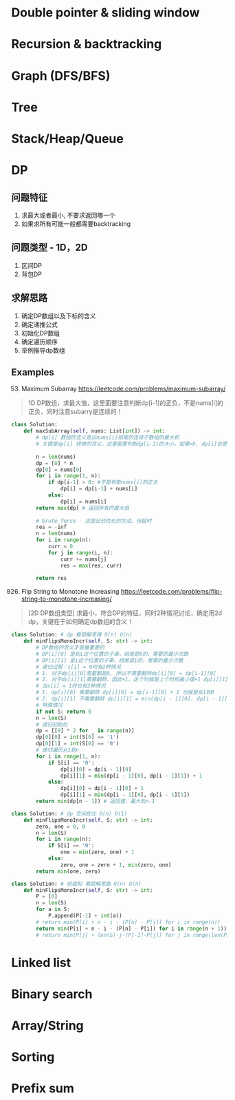 
# Double pointer & sliding window 


# Recursion & backtracking 


# Graph (DFS/BFS)


# Tree


# Stack/Heap/Queue


# DP
## 问题特征 
1. 求最大或者最小, 不要求返回哪一个
2. 如果求所有可能一般都需要backtracking

## 问题类型 - 1D，2D
1. 区间DP
2. 背包DP

## 求解思路
1. 确定DP数组以及下标的含义
2. 确定递推公式
3. 初始化DP数组
4. 确定遍历顺序
5. 举例推导dp数组

## Examples 
53. Maximum Subarray 
https://leetcode.com/problems/maximum-subarray/
> 1D DP数组，求最大值，这里面要注意判断dp[i-1]的正负，不是nums[i]的正负，同时注意subarry是连续的！

```python
class Solution:
    def maxSubArray(self, nums: List[int]) -> int:
        # dp[i] 数组的含义是以nums[i]结尾的连续子数组的最大和
        # 关键是dp[i] 转换的含义，这里面要判断dp[i-1]的大小，如果>0, dp[i]会更大，但是dp[i-1]<0, 重新开始，因为nums[i]会更小如果加上dp[i-1] 
    
        n = len(nums)
        dp = [0] * n 
        dp[0] = nums[0]
        for i in range(1, n):
            if dp[i-1] > 0: #不是判断nums[i]的正负
                dp[i] = dp[i-1] + nums[i]
            else:
                dp[i] = nums[i]
        return max(dp) # 返回所有的最大值
        
        # brute force - 这是比较优化的方法，但超时
        res = -inf 
        n = len(nums)
        for i in range(n):
            curr = 0 
            for j in range(i, n):
                curr += nums[j]
                res = max(res, curr)
        
        return res
```

926. Flip String to Monotone Increasing 
https://leetcode.com/problems/flip-string-to-monotone-increasing/ 

> [2D DP数组类型] 求最小，符合DP的特征，同时2种情况讨论，确定用2d dp，关键在于如何确定dp数组的含义！
```python
class Solution: # dp 看题解思路 O(n) O(n)
    def minFlipsMonoIncr(self, S: str) -> int:
        # DP数组的含义才是最重要的
        # DP[i][0] 是到i这个位置的子串，结尾是0的，需要的最少次数
        # DP[i][1] 是i这个位置的子串，结尾是1的，需要的最少次数
        # 递归过程：s[i] = 0时有2种情况
        # 1. 对于dp[i][0]需要都是0, 所以不需要翻转dp[i][0] = dp[i-1][0]
        # 2. 对于dp[i][1]需要翻转，因此+1，这个时候是上个时刻最小值+1 dp[i][1] = min(dp[i-1][0], dp[i-1][1]) + 1
        # 当s[i] = 1时也有2种情况
        # 1. dp[i][0] 需要翻转 dp[i][0] = dp[i-1][0] + 1 也就是从1到0
        # 2. dp[i][1] 不需要翻转 dp[i][1] = min(dp[i - 1][0], dp[i - 1][1]) 都是0的时候翻转 
        # 特殊情况
        if not S: return 0
        n = len(S)
        # 递归初始化
        dp = [[0] * 2 for _ in range(n)]
        dp[0][0] = int(S[0] == '1')
        dp[0][1] = int(S[0] == '0')
        # 递归遍历从1到n
        for i in range(1, n):
            if S[i] == '0':
                dp[i][0] = dp[i - 1][0]
                dp[i][1] = min(dp[i - 1][0], dp[i - 1][1]) + 1
            else:
                dp[i][0] = dp[i - 1][0] + 1
                dp[i][1] = min(dp[i - 1][0], dp[i - 1][1])
        return min(dp[n - 1]) # 返回值，最大到n-1

class Solution: # dp 空间优化 O(n) O(1)
    def minFlipsMonoIncr(self, S: str) -> int:
        zero, one = 0, 0
        n = len(S)
        for i in range(n):
            if S[i] == '0':
                one = min(zero, one) + 1
            else:
                zero, one = zero + 1, min(zero, one)
        return min(one, zero)

class Solution: # 前缀和 看题解思路 O(n) O(n)
    def minFlipsMonoIncr(self, S: str) -> int:
        P = [0]
        n = len(S)
        for a in S:
            P.append(P[-1] + int(a))
        # return min(P[i] + n - i - (P[n] - P[i]) for i in range(n))
        return min(P[i] + n - i - (P[n] - P[i]) for i in range(n + 1))
        # return min(P[j] + len(S)-j-(P[-1]-P[j]) for j in range(len(P)))
```



# Linked list 


# Binary search 


# Array/String 


# Sorting 

# Prefix sum 





<!-- 






# Binary search 搜索 

### 隐式二分： 定义判定函数 + 二分模板，区间进行二分搜索
- #1231. Divide Chocolate https://leetcode.com/problems/divide-chocolate [hard]
- #1011. Capacity to Ship packages within D days https://leetcode.com/problems/capacity-to-ship-packages-within-d-days [hard]
- #410. Split Array Largest Sum https://leetcode.com/problems/split-array-largest-sum [hard]
- #719. Find K-th Smallest Pair Distance https://leetcode.com/problems/find-k-th-smallest-pair-distance/ [hard] 结合双指针和二分

### 矩阵搜索 2D matrix 
- #378. Kth Samllest Element in a Sorted Matrix https://leetcode.com/problems/kth-smallest-element-in-a-sorted-matrix 
- #74. Search a 2D Matrix https://leetcode.com/problems/search-a-2d-matrix
- #240. Search a 2D Matrix II https://leetcode.com/problems/search-a-2d-matrix-ii 








---
# Double pointers and sliding windows 双指针和滑动窗口

### 相向双指针
- #1. Two Sum https://leetcode.com/problems/two-sum
- #15. 3Sum https://leetcode.com/problems/3sum
- #75. Sort Colors https://leetcode.com/problems/sort-colors/ 
- #1229. Meeting Scheduler https://leetcode.com/problems/meeting-scheduler 
- #125. Valid Palindrome https://leetcode.com/problems/valid-palindrome

### 背向双指针
- #5. Longest Palindromic Substring https://leetcode.com/problems/longest-palindromic-substring
- #408. Valid Word Abbreviation https://leetcode.com/problems/valid-word-abbreviation
- #409. Longest Palindrome https://leetcode.com/problems/longest-palindrome 
- #680. Valid Palindrome II https://leetcode.com/problems/valid-palindrome-ii 

### Sliding windows 
- #3. Longest Substring Without Repeating Characters https://leetcode.com/problems/longest-substring-without-repeating-characters
- #76. Minimum Window Substring https://leetcode.com/problems/minimum-window-substring
- #1004. Max Consecutive Ones III https://leetcode.com/problems/max-consecutive-ones-iii
- #209. Minimum Size Subarray Sum https://leetcode.com/problems/minimum-size-subarray-sum
- #1438. Longest Continuous Subarray With Absolute Diff Less Than or Equal to Limit https://leetcode.com/problems/longest-continuous-subarray-with-absolute-diff-less-than-or-equal-to-limit 

> 新添加一些题
- #38. Count and Say https://leetcode.com/problems/count-and-say (用到拼接的思想，如何双指针)
- #30. Substring with Concatenation of All Words https://leetcode.com/problems/substring-with-concatenation-of-all-words (sliding window好题)
- #228. Summary Ranges https://leetcode.com/problems/summary-ranges/ 








---
# Sorting 排序
python自带的sorted 排序算法是timsort
> best time - o(n), average and worst case is o(nlogn);  space o(n); 
### Quick sort - time o(nlogn), space o(1)
> 先整体有序，再局部有序，利用分治的思想，递归的程序设计方式
### Merge sort - time o(nlogn), space o(n)
> 先局部有序，再整体有序

- #148. Sort List https://leetcode.com/problems/sort-list/ 
    > 超级麻烦，要有merge sort，感觉这种排序题在linked list 难度很大，而且容易出
- #179. Largest Number https://leetcode.com/problems/largest-number/
    > 不理解，官方答案超玄乎，但还是高频很多地方考过！
- #75. Sort Colors https://leetcode.com/problems/sort-colors/ 
- #493. Reverse Pairs https://leetcode.com/problems/reverse-pairs/ 
- #23. Merge k Sorted Lists  https://leetcode.com/problems/merge-k-sorted-lists/ 










---
# Array and string 相关题

### In-place 要求O(1)处理的题
- #26. Remove Duplicates from Sorted Array https://leetcode.com/problems/remove-duplicates-from-sorted-array
- #283. Move Zeroes https://leetcode.com/problems/move-zeroes 
- #48. Rotate Image https://leetcode.com/problems/rotate-image [2D matrix]
- #189. Rotate Array https://leetcode.com/problems/rotate-array
- #41. First Missing Positive https://leetcode.com/problems/first-missing-positive [hard]

### 安排会议 
- #252. Meeting Rooms https://leetcode.com/problems/meeting-rooms/ 
- #253. Meeting Rooms II https://leetcode.com/problems/meeting-rooms-ii/ [heap也可以解]
- #1094. Car Pooling https://leetcode.com/problems/car-pooling/ [prefix sum 差分]
- #452. Minimum Number of Arrows to Burst Balloons https://leetcode.com/problems/minimum-number-of-arrows-to-burst-balloons/ 
- #1235. Maximum Profit in Job Scheduling https://leetcode.com/problems/maximum-profit-in-job-scheduling/ [hard]
- #2054. Two Best Non-Overlapping Events https://leetcode.com/problems/two-best-non-overlapping-events/ 

### 区间操作：插入，合并，删除，非overlap
- #56. Merge Intervals https://leetcode.com/problems/merge-intervals/ [前缀和prefix sum]
- #57. Insert Interval https://leetcode.com/problems/insert-interval/ 
- #1272. Remove Interval https://leetcode.com/problems/remove-interval/ 
- #435. Non-overlapping Intervals https://leetcode.com/problems/non-overlapping-intervals/ 

### Subsequence 很多题都没做过！
- #392. Is Subsequence https://leetcode.com/problems/is-subsequence 
- #792. Number of Matching Subsequences https://leetcode.com/problems/number-of-matching-subsequences 
- #727. Minimum Window Subsequence https://leetcode.com/problems/minimum-window-subsequence [hard]
- #300. Longest Increasing Subsequence https://leetcode.com/problems/longest-increasing-subsequence 

### Subarray/substring 连续的，也有很多题
- #1062. Longest Repeating Substring https://leetcode.com/problems/longest-repeating-substring
- #1044. Longest Duplicate Substring https://leetcode.com/problems/longest-duplicate-substring [hard]
- #5. Longest Palindromic Substring https://leetcode.com/problems/longest-palindromic-substring 
- #3. Longest Substring Without Repeating Characters https://leetcode.com/problems/longest-substring-without-repeating-characters

### Subset 
- #78. Subsets https://leetcode.com/problems/subsets 
- #90. Subsets II https://leetcode.com/problems/subsets-ii 
- #368. Largest Divisible Subset https://leetcode.com/problems/largest-divisible-subset 

### prefix sum 前缀和
> 基本题，前缀和差分
- #303. Range Sum Query - Immutable https://leetcode.com/problems/range-sum-query-immutable 
- #304. Range Sum Query 2D - Immutable https://leetcode.com/problems/range-sum-query-2d-immutable 

> subarry类型
- #53. Maximum Subarray https://leetcode.com/problems/maximum-subarray 
- #325. Maximum Size Subarray Sum Equals k https://leetcode.com/problems/maximum-size-subarray-sum-equals-k 
- #525. Contiguous Array  https://leetcode.com/problems/contiguous-array
- #560. Subarray Sum Equals K https://leetcode.com/problems/subarray-sum-equals-k 
- #1248. Count Number of Nice Subarrays https://leetcode.com/problems/count-number-of-nice-subarrays 

> key是前缀和mod k的余数
- #523. Continuous Subarray Sum https://leetcode.com/problems/continuous-subarray-sum
- #974. Subarray Sums Divisible by K https://leetcode.com/problems/subarray-sums-divisible-by-k
- #1590. Make Sum Divisible by P https://leetcode.com/problems/make-sum-divisible-by-p
- #1524. Number of Sub-arrays With Odd Sum https://leetcode.com/problems/number-of-sub-arrays-with-odd-sum 

>前缀积， 前缀后缀信息同时使用
- #152. Maximum Product Subarray https://leetcode.com/problems/maximum-product-subarray
- #238. Product of Array Except Self https://leetcode.com/problems/product-of-array-except-self
- #724. Find Pivot Index https://leetcode.com/problems/find-pivot-index 

>差分方法，很好用
- #370. Range Addition https://leetcode.com/problems/range-addition 
- #1109. Corporate Flight Bookings https://leetcode.com/problems/corporate-flight-bookings 
- #1854. Maximum Population Year https://leetcode.com/problems/maximum-population-year















---
# Linked list 链表

### 快慢双指针操作（detect cycle, get middle, get kth element）
- #141. Linked List Cycle https://leetcode.com/problems/linked-list-cycle
- #19. Remove Nth Node From End of List https://leetcode.com/problems/remove-nth-node-from-end-of-list 

### 翻转链表 reverse linked list (dummy head)
- #206. Reverse Linked List https://leetcode.com/problems/reverse-linked-list 
- #25. Reverse Nodes in k-Group https://leetcode.com/problems/reverse-nodes-in-k-group [hard]

### LRU/LFU
- #146. LRU Cache https://leetcode.com/problems/lru-cache 
- #460. LFU Cache https://leetcode.com/problems/lfu-cache [hard]

### Deep copy
- #138. Copy List with Random Pointer https://leetcode.com/problems/copy-list-with-random-pointer 

### Merge LinkedList 
- #2. Add Two Numbers https://leetcode.com/problems/add-two-numbers 










---
# Tree 树

### tree 的遍历traverse (in-order, pre-order, post-order)
- #314. Binary Tree Vertical Order Traversal https://leetcode.com/problems/binary-tree-vertical-order-traversal 
- #199. Binary Tree Right Side View https://leetcode.com/problems/binary-tree-right-side-view

### 递归方法 
- #124. Binary Tree Maximum Path Sum https://leetcode.com/problems/binary-tree-maximum-path-sum [hard]
- #366. Find Leaves of Binary Tree https://leetcode.com/problems/find-leaves-of-binary-tree 

### Lowest Common Ancestor 系列
- #236. Lowest Common Ancestor of a Binary Tree https://leetcode.com/problems/lowest-common-ancestor-of-a-binary-tree
- #235. Lowest Common Ancestor of a Binary Search Tree https://leetcode.com/problems/lowest-common-ancestor-of-a-binary-search-tree 
- #1650. Lowest Common Ancestor of a Binary Tree III https://leetcode.com/problems/lowest-common-ancestor-of-a-binary-tree-iii
- #1644. Lowest Common Ancestor of a Binary Tree II https://leetcode.com/problems/lowest-common-ancestor-of-a-binary-tree-ii
- #1123. Lowest Common Ancestor of Deepest Leaves https://leetcode.com/problems/lowest-common-ancestor-of-deepest-leaves
- #1676. Lowest Common Ancestor of a Binary Tree IV https://leetcode.com/problems/lowest-common-ancestor-of-a-binary-tree-iv 

### Binary Search Tree (BST 性质，中序遍历increasing)
- #98. Validate Binary Search Tree https://leetcode.com/problems/validate-binary-search-tree 

### 编码解码 
- #449. Serialize and Deserialize BST  https://leetcode.com/problems/serialize-and-deserialize-bst/ 
- #297. Serialize and Deserialize Binary Tree  https://leetcode.com/problems/serialize-and-deserialize-binary-tree/ 

### 把tree变成graph
- #863. All Nodes Distance K in Binary Tree https://leetcode.com/problems/all-nodes-distance-k-in-binary-tree 










---
# Stack，Queue and Heap 栈，队列 和堆

### Stack 
> 括号题 (括号补充题:20,22,32,301,678)
- #921. Minimum Add to Make Parentheses Valid https://leetcode.com/problems/minimum-add-to-make-parentheses-valid 
- #1249. Minimum Remove to Make Valid Parentheses https://leetcode.com/problems/minimum-remove-to-make-valid-parentheses 

> 计算器系列题
- #227. Basic Calculator II https://leetcode.com/problems/basic-calculator-ii 
- #224. Basic Calculator https://leetcode.com/problems/basic-calculator [hard]
- #770. Basic Calculator IV https://leetcode.com/problems/basic-calculator-iv [hard]
- #772. Basic Calculator III https://leetcode.com/problems/basic-calculator-iii [hard]

> nested list iterator 系列
- #339. Nested List Weight Sum https://leetcode.com/problems/nested-list-weight-sum 
- #341. Flatten Nested List Iterator https://leetcode.com/problems/flatten-nested-list-iterator 
- #364. Nested List Weight Sum II https://leetcode.com/problems/nested-list-weight-sum-ii 

> others
- #394. Decode String https://leetcode.com/problems/decode-string 
- #726. Number of Atoms https://leetcode.com/problems/number-of-atoms [hard]

> 单调栈一般都是optimal solution，但首先用brute force！
- #496. Next Greater Element I  https://leetcode.com/problems/next-greater-element-i/ 
- #503. Next Greater Element II https://leetcode.com/problems/next-greater-element-ii/
- #556. Next Greater Element III https://leetcode.com/problems/next-greater-element-iii/ (不太好想！)
- #739. Daily Temperatures https://leetcode.com/problems/daily-temperatures/ 
- #901. Online Stock Span https://leetcode.com/problems/online-stock-span/
- #316. Remove Duplicate Letters https://leetcode.com/problems/remove-duplicate-letters/ 
- #402. Remove K Digits https://leetcode.com/problems/remove-k-digits/ 
- #581. Shortest Unsorted Continuous Subarray https://leetcode.com/problems/shortest-unsorted-continuous-subarray/ (可以用但不是必须用，sorting的解可以接受）
- #2104. Sum of Subarray Ranges https://leetcode.com/problems/sum-of-subarray-ranges/ (单调栈的解非常复杂，虽然能优化！)
- #1762. Buildings With an Ocean View https://leetcode.com/problems/buildings-with-an-ocean-view/ 

> 接雨水还有histogram专题
- #84. Largest Rectangle in Histogram https://leetcode.com/problems/largest-rectangle-in-histogram/ 
- #907. Sum of Subarray Minimums https://leetcode.com/problems/sum-of-subarray-minimums/ 
- #42. Trapping Rain Water https://leetcode.com/problems/trapping-rain-water/ 
- #11. Container With Most Water https://leetcode.com/problems/container-with-most-water/ 

> 4个类似的单调栈  https://leetcode-cn.com/problems/remove-duplicate-letters/solution/yi-zhao-chi-bian-li-kou-si-dao-ti-ma-ma-zai-ye-b-4/ 


### Queue (BFS相关提，单独的比较少)
- #239. Sliding Window Maximum https://leetcode.com/problems/sliding-window-maximum 
- #346. Moving Average from Data Stream https://leetcode.com/problems/moving-average-from-data-stream 

### Heap 很多难题可以用heap， 很多hard
> top k 问题
- #215. Kth Largest Element in an Array https://leetcode.com/problems/kth-largest-element-in-an-array
- #347. Top K Frequent Elements https://leetcode.com/problems/top-k-frequent-elements

> 中位数问题
- #295. Find Median from Data Stream https://leetcode.com/problems/find-median-from-data-stream
- #4. Median of Two Sorted Arrays https://leetcode.com/problems/median-of-two-sorted-arrays [hard]










---
# Graph 图

### Graph traverse - BFS,DFS 模板
> 基本模板，有没有基本题呢？

### 矩阵图， 4周neighbor相连 
> 0-1 islands 系列
- #200. Number of Islands https://leetcode.com/problems/number-of-islands
- #305. Number of Islands II https://leetcode.com/problems/number-of-islands-ii [hard]
- #694. Number of Distinct Islands https://leetcode.com/problems/number-of-distinct-islands 
- #711. Number of Distinct Islands II https://leetcode.com/problems/number-of-distinct-islands-ii [hard]
- #1254. Number of Closed Islands https://leetcode.com/problems/number-of-closed-islands

> world search 系列
- #79. Word Search https://leetcode.com/problems/word-search
- #212. Word Search II https://leetcode.com/problems/word-search-ii [hard]

> others
- #417. Pacific Atlantic Water Flow https://leetcode.com/problems/pacific-atlantic-water-flow 
- 690. Employee Importance https://leetcode.com/problems/employee-importance 

### Data(state)看成node,operation变成edge - 很多时候变成动态规划
- #127. Word Ladder https://leetcode.com/problems/word-ladder [hard]
- #126. Word Ladder II https://leetcode.com/problems/word-ladder-ii [hard]
- #1345. Jump Game IV https://leetcode.com/problems/jump-game-iv 

### 拓扑排序topological sort 
- #269. Alien Dictionary https://leetcode.com/problems/alien-dictionary [hard]
- #310. Minimum Height Trees https://leetcode.com/problems/minimum-height-trees
- #366. Find Leaves of Binary Tree https://leetcode.com/problems/find-leaves-of-binary-tree
- #444. Sequence Reconstruction https://leetcode.com/problems/sequence-reconstruction

> 排课系列
- #207. Course Schedule https://leetcode.com/problems/course-schedule
- #210. Course Schedule II https://leetcode.com/problems/course-schedule-ii 
- #630. Course Schedule III https://leetcode.com/problems/course-schedule-iii [hard]
- #1462. Course Schedule IV https://leetcode.com/problems/course-schedule-iv [hard]

### 图是否有cycle和二分染色
- #785. Is Graph Bipartite? https://leetcode.com/problems/is-graph-bipartite
- #1192. Critical Connections in a Network https://leetcode.com/problems/critical-connections-in-a-network 

### 最长最短路径 - BFS
- #994. Rotting Oranges https://leetcode.com/problems/rotting-oranges 
- #909. Snakes and Ladders https://leetcode.com/problems/snakes-and-ladders 
- #1091. Shortest Path in Binary Matrix https://leetcode.com/problems/shortest-path-in-binary-matrix 
- #1293. Shortest Path in a Grid with Obstacles Elimination https://leetcode.com/problems/shortest-path-in-a-grid-with-obstacles-elimination 


### Backtracking + DFS + memo 
- #526. Beautiful Arrangement https://leetcode.com/problems/beautiful-arrangement 
- #22. Generate Parentheses https://leetcode.com/problems/generate-parentheses 

### BFS + binary search 
- #1102. Path With Maximum Minimum Value https://leetcode.com/problems/path-with-maximum-minimum-value 
- #778. Swim in Rising Water https://leetcode.com/problems/swim-in-rising-water [hard]


### Word 系列 
- #139. Word Break https://leetcode.com/problems/word-break 
- #140. Word Break II https://leetcode.com/problems/word-break-ii 
- #290. Word Pattern https://leetcode.com/problems/word-pattern 
- #291. Word Pattern II https://leetcode.com/problems/word-pattern-ii 







---
# DFS + backtracking 

### 排列组合系列
- #46. Permutations https://leetcode.com/problems/permutations 
- #47. Permutations II https://leetcode.com/problems/permutations-ii/
- #31. Next Permutation https://leetcode.com/problems/next-permutation
- #77. Combinations https://leetcode.com/problems/combinations 
- #78. Subsets https://leetcode.com/problems/subsets/
- #90. Subsets IIhttps://leetcode.com/problems/subsets-ii/
- #39. Combination Sum https://leetcode.com/problems/combination-sum/
- #40. Combination Sum II https://leetcode.com/problems/combination-sum-ii/
- #60. Permutation Sequence https://leetcode.com/problems/permutation-sequence/
- #131. Palindrome Partitioning https://leetcode.com/problems/palindrome-partitioning/
- #267. Palindrome Permutation II https://leetcode.com/problems/palindrome-permutation-ii/ 








---
# DP 动态规划

### Jump Game 系列 


 -->




